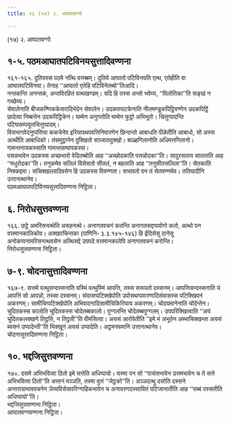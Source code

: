 ```yaml
---
title: १६ (१७) २. आघातवग्गो

---
```

(१७) २. आघातवग्गो  


## १-५. पठमआघातपटिविनयसुत्तादिवण्णना

१६१-१६५. दुतियस्स पठमे नत्थि वत्तब्बम्। दुतिये आघातो पटिविनयति एत्थ, एतेहीति वा आघातपटिविनया। तेनाह ‘‘आघातो एतेहि पटिविनेतब्बो’’तिआदि।  
नन्तकन्ति अनन्तकं, अन्तविरहितं वत्थखण्डम्। यदि हि तस्स अन्तो भवेय्य, ‘‘पिलोतिका’’ति सङ्खं न गच्छेय्य।  
सेवालेनाति बीजकण्णिककेसरादिभेदेन सेवालेन। उदकपप्पटकेनाति नीलमण्डूकपिट्ठिवण्णेन उदकपिट्ठिं छादेत्वा निब्बत्तेन उदकपिट्ठिकेन। घम्मेन अनुगतोति घम्मेन फुट्ठो अभिभूतो। चित्तुप्पादन्ति पटिघसम्पयुत्तचित्तुप्पादम्।  
विसभागवेदनुप्पत्तिया ककचेनेव इरियापथपवत्तिनिवारणेन छिन्दन्तो आबाधति पीळेतीति आबाधो, सो अस्स अत्थीति आबाधिको। तंसमुट्ठानेन दुक्खितो सञ्जातदुक्खो। बाळ्हगिलानोति अधिमत्तगिलानो। गामन्तनायकस्साति गामन्तसम्पापकस्स।  
पसन्नभावेन उदकस्स अच्छभावो वेदितब्बोति आह ‘‘अच्छोदकाति पसन्नोदका’’ति। सादुरसताय सातताति आह ‘‘मधुरोदका’’ति। तनुकमेव सलिलं विसेसतो सीतलं, न बहलाति आह ‘‘तनुसीतसलिला’’ति। सेतकाति निक्कद्दमा। सचिक्खल्लादिवसेन हि उदकस्स विवण्णता। सभावतो पन तं सेतवण्णमेव। ततियादीनि उत्तानत्थानेव।  
पठमआघातपटिविनयसुत्तादिवण्णना निट्ठिता।  


## ६. निरोधसुत्तवण्णना

१६६. छट्ठे अमरिसनत्थेति असहनत्थे। अनागतवचनं कतन्ति अनागतसद्दप्पयोगो कतो, अत्थो पन वत्तमानकालिकोव। अक्खरचिन्तका (पाणिनि॰ ३.३.१४५-१४६) हि ईदिसेसु ठानेसु अनोकप्पनामरिसनत्थवसेन अत्थिसद्दे उपपदे वत्तमानकालेपि अनागतवचनं करोन्ति।  
निरोधसुत्तवण्णना निट्ठिता।  


## ७-९. चोदनासुत्तादिवण्णना

१६७-९. सत्तमे वत्थुसन्दस्सनाति यस्मिं वत्थुस्मिं आपत्ति, तस्स सरूपतो दस्सनम्। आपत्तिसन्दस्सनाति यं आपत्तिं सो आपन्नो, तस्सा दस्सनम्। संवासप्पटिक्खेपोति उपोसथप्पवारणादिसंवासस्स पटिक्खिपनं अकरणम्। सामीचिप्पटिक्खेपोति अभिवादनादिसामीचिकिरियाय अकरणम्। चोदयमानेनाति चोदेन्तेन। चुदितकस्स कालोति चुदितकस्स चोदेतब्बकालो। पुग्गलन्ति चोदेतब्बपुग्गलम्। उपपरिक्खित्वाति ‘‘अयं चुदितकलक्खणे तिट्ठति, न तिट्ठती’’ति वीमंसित्वा। अयसं आरोपेतीति ‘‘इमे मं अभूतेन अब्भाचिक्खन्ता अयसं ब्यसनं उप्पादेन्ती’’ति भिक्खूनं अयसं उप्पादेति। अट्ठमनवमानि उत्तानत्थानेव।  
चोदनासुत्तादिवण्णना निट्ठिता।  


## १०. भद्दजिसुत्तवण्णना

१७०. दसमे अभिभवित्वा ठितो इमे सत्तेति अधिप्पायो। यस्मा पन सो ‘‘पासंसभावेन उत्तमभावेन च ते सत्ते अभिभवित्वा ठितो’’ति अत्तानं मञ्ञति, तस्मा वुत्तं ‘‘जेट्ठको’’ति। अञ्ञदत्थु दसोति दस्सने अन्तरायाभाववचनेन ञेय्यविसेसपरिग्गाहिकभावेन च अनावरणदस्सावितं पटिजानातीति आह ‘‘सब्बं पस्सतीति अधिप्पायो’’ति।  
भद्दजिसुत्तवण्णना निट्ठिता।  
आघातवग्गवण्णना निट्ठिता।  